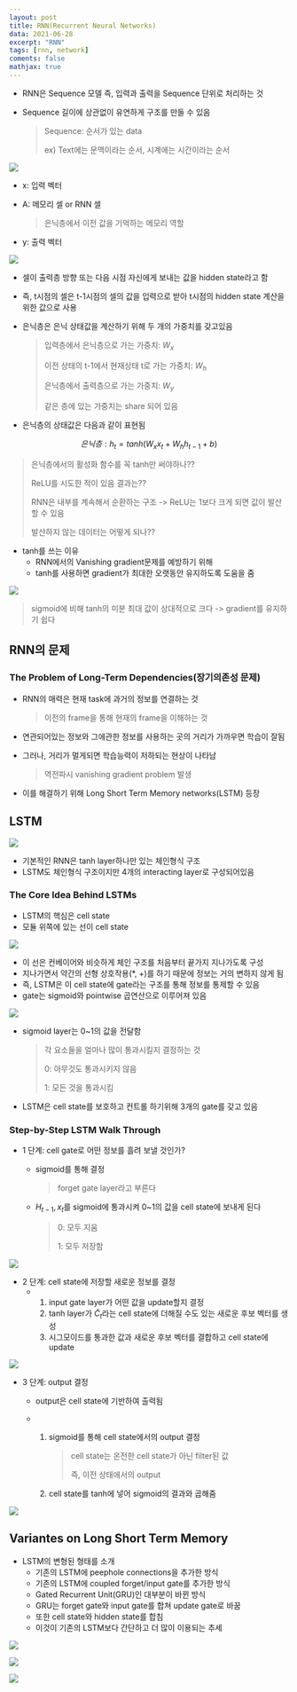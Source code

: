 ```yaml
---
layout: post
title: RNN(Recurrent Neural Networks)
data: 2021-06-28
excerpt: "RNN"
tags: [rnn, network]
coments: false
mathjax: true
---
```


- RNN은 Sequence 모델 즉, 입력과 출력을 Sequence 단위로 처리하는 것

- Sequence 길이에 상관없이 유연하게 구조를 만들 수 있음

  > Sequence: 순서가 있는 data
  >
  > ex) Text에는 문맥이라는 순서, 시계에는 시간이라는 순서

![](https://github.com/jh79783/jh79783.github.io/blob/main/assets/img/rnn/RNN_loop.png?raw=true)

- x: 입력 벡터

- A: 메모리 셀 or RNN 셀 

  > 은닉층에서 이전 값을 기억하는 메모리 역할

- y: 출력 벡터

![](https://github.com/jh79783/jh79783.github.io/blob/main/assets/img/rnn/RNN_total_network.png?raw=true)

- 셀이 출력층 방향 또는 다음 시점 자신에게 보내는 값을 hidden state라고 함

- 즉, t시점의 셀은 t-1시점의 셀의 값을 입력으로 받아 t시점의 hidden state 계산을 위한 값으로 사용

- 은닉층은 은닉 상태값을 계산하기 위해 두 개의 가중치를 갖고있음

  > 입력층에서 은닉층으로 가는 가중치: $W_x$
  >
  > 이전 상태의 t-1에서 현재상태 t로 가는 가중치: $W_h$
  >
  > 은닉층에서 출력층으로 가는 가중치: $W_y$
  >
  > 같은 층에 있는 가중치는 share 되어 있음

- 은닉층의 상태값은 다음과 같이 표현됨

$$
은닉층: h_t=tanh(W_xx_t+W_hh_{t-1}+b)
$$

> 은닉층에서의 활성화 함수를 꼭 tanh만 써야하나??
>
> ReLU를 시도한 적이 있음 결과는??
>
> RNN은 내부를 계속해서 순환하는 구조 -> ReLU는 1보다 크게 되면 값이 발산할 수 있음
>
> 발산하지 않는 데이터는 어떻게 되나??

- tanh를 쓰는 이유
  - RNN에서의 Vanishing gradient문제를 예방하기 위해
  - tanh를 사용하면 gradient가 최대한 오랫동안 유지하도록 도움을 줌

![](https://github.com/jh79783/jh79783.github.io/blob/main/assets/img/rnn/RNN_sigmoid%20vs%20tanh.png?raw=true)

> sigmoid에 비해 tanh의 미분 최대 값이 상대적으로 크다 -> gradient를 유지하기 쉽다

## RNN의 문제

### The Problem of Long-Term Dependencies(장기의존성 문제)

- RNN의 매력은 현재 task에 과거의 정보를 연결하는 것

  > 이전의 frame을 통해 현재의 frame을 이해하는 것

- 연관되어있는 정보와 그에관한 정보를 사용하는 곳의 거리가 가까우면 학습이 잘됨

- 그러나, 거리가 멀게되면 학습능력이 저하되는 현상이 나타남

  > 역전파시 vanishing gradient problem 발생

- 이를 해결하기 위해 Long Short Term Memory networks(LSTM) 등장

## LSTM

![](https://github.com/jh79783/jh79783.github.io/blob/main/assets/img/rnn/RNN_LSTM.png?raw=true)

- 기본적인 RNN은 tanh layer하나만 있는 체인형식 구조
- LSTM도 체인형식 구조이지만 4개의 interacting layer로 구성되어있음

### The Core Idea Behind LSTMs

- LSTM의 핵심은 cell state
- 모듈 위쪽에 있는 선이 cell state

![](https://github.com/jh79783/jh79783.github.io/blob/main/assets/img/rnn/RNN_cell_state.png?raw=true)

- 이 선은 컨베이어와 비슷하게 체인 구조를 처음부터 끝가지 지나가도록 구성
- 지나가면서 약간의 선형 상호작용(\*, +)를 하기 때문에 정보는 거의 변하지 않게 됨
- 즉, LSTM은 이 cell state에 gate라는 구조를 통해 정보를 통제할 수 있음
- gate는 sigmoid와 pointwise 곱연산으로 이루어져 있음

![](https://github.com/jh79783/jh79783.github.io/blob/main/assets/img/rnn/RNN_gate.png?raw=true)

- sigmoid layer는 0~1의 값을 전달함

  > 각 요소들을 얼마나 많이 통과시킬지 결정하는 것
  >
  > 0: 아무것도 통과시키지 않음
  >
  > 1: 모든 것을 통과시킴

- LSTM은 cell state를 보호하고 컨트롤 하기위해 3개의 gate를 갖고 있음

### Step-by-Step LSTM Walk Through

- 1 단계: cell gate로 어떤 정보를 흘려 보낼 것인가?

  - sigmoid를 통해 결정

    > forget gate layer라고 부른다

  - $H_{t-1}, x_t$를 sigmoid에 통과시켜 0~1의 값을 cell state에 보내게 된다

    > 0: 모두 지움
    >
    > 1: 모두 저장함

![](https://github.com/jh79783/jh79783.github.io/blob/main/assets/img/rnn/RNN_LSTM-forget_gate_layer.png?raw=true)

- 2 단계: cell state에 저장할 새로운 정보를 결정
  - 1. input gate layer가 어떤 값을 update할지 결정
    2. tanh layer가 $\tilde{C}_t$라는 cell state에 더해질 수도 있는 새로운 후보 벡터를 생성
    3. 시그모이드를 통과한 값과 새로운 후보 벡터를 결합하고 cell state에 update

![](https://github.com/jh79783/jh79783.github.io/blob/main/assets/img/rnn/RNN_LSTM-input_gate.png?raw=true)

- 3 단계: output 결정

  - output은 cell state에 기반하여 출력됨

  - 1. sigmoid를 통해 cell state에서의 output 결정

       > cell state는 온전한 cell state가 아닌 filter된 값
       >
       > 즉, 이전 상태에서의 output

    2. cell state를 tanh에 넣어 sigmoid의 결과와 곱해줌

![](https://github.com/jh79783/jh79783.github.io/blob/main/assets/img/rnn/RNN_LSTM-output.png?raw=true)

## Variantes on Long Short Term Memory

- LSTM의 변형된 형태를 소개
  - 기존의 LSTM에 peephole connections을 추가한 방식
  - 기존의 LSTM에 coupled forget/input gate를 추가한 방식
  - Gated Recurrent Unit(GRU)인 대부분이 바뀐 방식
  - GRU는 forget gate와 input gate를 합쳐 update gate로 바꿈
  - 또한 cell state와 hidden state를 합침
  - 이것이 기존의 LSTM보다 간단하고 더 많이 이용되는 추세

![](https://github.com/jh79783/jh79783.github.io/blob/main/assets/img/rnn/RNN_LSTM-peephole.png?raw=true)

![](https://github.com/jh79783/jh79783.github.io/blob/main/assets/img/rnn/RNN_LSTM-coupled.png?raw=true)

![](https://github.com/jh79783/jh79783.github.io/blob/main/assets/img/rnn/RNN_GRU.png?raw=true)